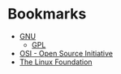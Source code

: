 # Bookmarks

- [GNU](https://www.gnu.org)
	- [GPL](https://www.gnu.org/licenses/gpl-3.0.html)
- [OSI - Open Source Initiative](https://opensource.org)
- [The Linux Foundation](https://www.linuxfoundation.org)
